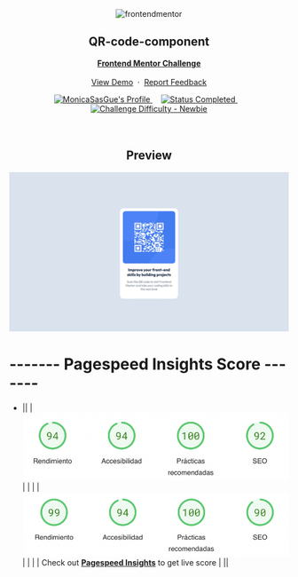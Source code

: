 <!-- Proyect -->

<div align="center">

  <img src="https://www.frontendmentor.io/static/images/logo-mobile.svg" alt="frontendmentor" width="80">

  <h2 align="center">QR-code-component</h2>
  <p align="center">
    <a href="https://www.frontendmentor.io/challenges/qr-code-component-iux_sIO_H" target="_blank"><strong>Frontend Mentor Challenge</strong></a>
    <br />
    <br />
    <a href="https://incandescent-starship-157aae.netlify.app/" target="_blank">View Demo</a>
    &nbsp;·&nbsp;
    <a href="https://www.frontendmentor.io/solutions/qr-code-component-r7zlmeEa9u" target="_blank">Report Feedback</a>
  </p>
</div>

<div align="center">
  <!-- Profile -->
  <a href="https://www.frontendmentor.io/profile/MonicaSasGue" target="_blank">
    <img src="https://img.shields.io/badge/Profile-monicasasgue?style=for-the-badge&logo=frontendmentor" alt="MonicaSasGue's Profile">
  </a> &nbsp;&nbsp;&nbsp;

  <!-- Status -->
  <a href="#">
    <img src="https://img.shields.io/badge/Status-Completed-00CE80?style=for-the-badge" alt="Status Completed">
  </a> &nbsp;&nbsp;&nbsp;

  <!-- Difficulty -->
  <a href="https://www.frontendmentor.io/challenges?difficulties=1"  target="_blank">
    <img src="https://img.shields.io/badge/Difficulty-Newbie-61BECD?style=for-the-badge&logo=frontendmentor" alt="Challenge Difficulty - Newbie">
  </a>

</div>
<br />
<br />

<!-- preview -->
<div align='center'>
  <h2>Preview</h2>
  <img src="./images/preview.webp" alt="QR code component preview image">
</div>


# ------- Pagespeed Insights Score -------
  
- ||
  | <img src='./images/PageSpeed_movil.webp' alt='Scoreboard Movil'> |
  | |
  | <img src='./images/PageSpeed_desktop.webp' alt='Scoreboard Desktop'> |
  | |
  | Check out [**Pagespeed Insights**](https://pagespeed.web.dev/analysis/https-incandescent-starship-157aae-netlify-app/lxwerrjjc5?form_factor=mobile) to get live score |
  ||

<br>

